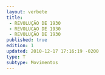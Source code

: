 ```yaml
---
layout: verbete
title:
 - REVOLUÇÃO DE 1930
 - REVOLUCAO DE 1930
 - REVOLUÇÃO DE 1930
published: true
edition: 1  
updated: 2010-12-17 17:16:19 -0200
type: T
subtype: Movimentos
---
```


